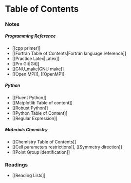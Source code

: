 # Table of Contents
### Notes
##### Programming Reference
- [[cpp primer]]
- [[Fortran Table of Contents|Fortran language reference]]
- [[Practice Latex|Latex]]
- [[Pro Git|Git]]
- [[GNU_make|GNU make]]
- [[Open MPI]], [[OpenMP]]
##### Python
- [[Fluent Python]]
- [[Matplotlib Table of content]]
- [[Robust Python]]
- [[Python Table of Content]]
- [[Regular Expression]]
##### Materials Chemistry
- [[Chemistry Table of Contents]]
- [[Cell parameters restrictions]], [[Symmetry direction]]
- [[Point Group Identification]]
### Readings
- [[Reading Lists]]
